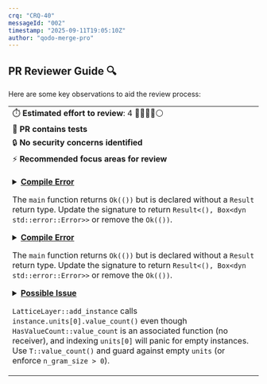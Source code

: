 ```yaml
---
crq: "CRQ-40"
messageId: "002"
timestamp: "2025-09-11T19:05:10Z"
author: "qodo-merge-pro"
---
```


## PR Reviewer Guide 🔍

Here are some key observations to aid the review process:

<table>
<tr><td>⏱️&nbsp;<strong>Estimated effort to review</strong>: 4 🔵🔵🔵🔵⚪</td></tr>
<tr><td>🧪&nbsp;<strong>PR contains tests</strong></td></tr>
<tr><td>🔒&nbsp;<strong>No security concerns identified</strong></td></tr>
<tr><td>⚡&nbsp;<strong>Recommended focus areas for review</strong><br><br>

<details><summary><a href='https://github.com/meta-introspector/git-submodules-rs-nix/pull/17/files#diff-d4b10dc90da2ebd2e54c216c08faf398915f797cc4bf2e94185cd40832762c62R204-R209'><strong>Compile Error</strong></a>

The `main` function returns `Ok(())` but is declared without a `Result` return type. Update the signature to return `Result<(), Box<dyn std::error::Error>>` or remove the `Ok(())`.
</summary>

```rust
    println!("\n--- Lattice Mapping Concluded ---");
    println!("This program conceptually demonstrates the 'generate and then match' process,");
    println!("where existing code is classified and mapped into a pre-generated lattice structure.");

    Ok(())
}

```

</details>

<details><summary><a href='https://github.com/meta-introspector/git-submodules-rs-nix/pull/17/files#diff-0fd44409289d811f50e94913ae801d7ed5c483e8798303c297ac9854807cfe41R198-R202'><strong>Compile Error</strong></a>

The `main` function returns `Ok(())` but is declared without a `Result` return type. Update the signature to return `Result<(), Box<dyn std::error::Error>>` or remove the `Ok(())`.
</summary>

```rust
    println!("\nThis simulation demonstrates how the lattice framework can enable scalable search by example");
    println!("and classification across a large number of repositories based on predicate analysis.");

    Ok(())
}

```

</details>

<details><summary><a href='https://github.com/meta-introspector/git-submodules-rs-nix/pull/17/files#diff-b4cbc31fe99d9b693a12612fdfbcbb6a05afbab7836ee96ef34759a80eea2dfcR120-R126'><strong>Possible Issue</strong></a>

`LatticeLayer::add_instance` calls `instance.units[0].value_count()` even though `HasValueCount::value_count` is an associated function (no receiver), and indexing `units[0]` will panic for empty instances. Use `T::value_count()` and guard against empty `units` (or enforce `n_gram_size > 0`).
</summary>

```rust
pub fn add_instance(&mut self, instance: Instance<T>) {
    assert_eq!(instance.units[0].value_count(), self.value_type.count(),
               "Instance unit value count must match layer's value type");
    self.instances.push(instance);
}

pub fn describe(&self) {

```

</details>

</td></tr>
</table>
